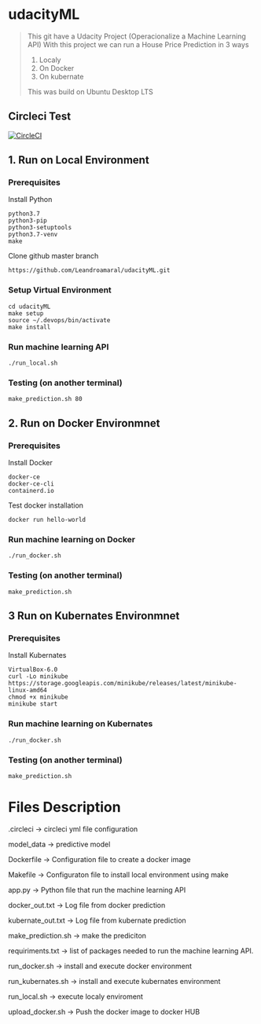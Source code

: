 # udacityML
>This git have a Udacity Project (Operacionalize a Machine Learning API) 
>With this project we can run a House Price Prediction in 3 ways
>
>1. Localy
>2. On Docker
>3. On kubernate
>
>This was build on Ubuntu Desktop LTS

## Circleci Test
[![CircleCI](https://circleci.com/gh/Leandroamaral/udacityML/tree/master.svg?style=svg)](https://circleci.com/gh/Leandroamaral/udacityML/tree/master)

## 1. Run on Local Environment

### Prerequisites
Install Python

```
python3.7 
python3-pip 
python3-setuptools  
python3.7-venv
make
```

Clone github master branch

```
https://github.com/Leandroamaral/udacityML.git
```

### Setup Virtual Environment

```
cd udacityML
make setup
source ~/.devops/bin/activate
make install
```

### Run machine learning API
```
./run_local.sh
```

### Testing (on another terminal)
```
make_prediction.sh 80
```

## 2. Run on Docker Environmnet

### Prerequisites
Install Docker 

```
docker-ce 
docker-ce-cli 
containerd.io
```

Test docker installation
```
docker run hello-world
```

### Run machine learning on Docker
```
./run_docker.sh
```

### Testing (on another terminal)
```
make_prediction.sh
```

## 3 Run on Kubernates Environmnet

### Prerequisites
Install Kubernates

```
VirtualBox-6.0
curl -Lo minikube https://storage.googleapis.com/minikube/releases/latest/minikube-linux-amd64
chmod +x minikube
minikube start
```

### Run machine learning on Kubernates
```
./run_docker.sh
```

### Testing (on another terminal)
```
make_prediction.sh
```

# Files Description

.circleci -> circleci yml file configuration

model_data -> predictive model

Dockerfile -> Configuration file to create a docker image

Makefile -> Configuraton file to install local environment using make

app.py -> Python file that run the machine learning API

docker_out.txt -> Log file from docker prediction

kubernate_out.txt -> Log file from kubernate prediction

make_prediction.sh -> make the prediciton

requiriments.txt -> list of packages needed to run the machine learning API.

run_docker.sh -> install and execute docker environment

run_kubernates.sh -> install and execute kubernates environment

run_local.sh -> execute localy enviroment

upload_docker.sh -> Push the docker image to docker HUB
